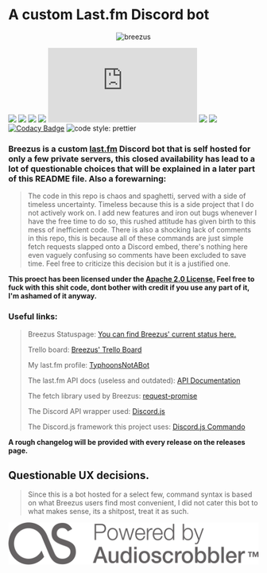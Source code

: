 # A custom Last.fm Discord bot

<p align="center">
<img alt="breezus" src="https://never-gonna.go-get-a.life/CrFhcT.png" />
  
![](https://img.shields.io/badge/Breezus-3.4-658eff?style=for-the-badge)
![](https://img.shields.io/aur/license/android-studio?color=00ffcc&style=for-the-badge)
![](https://img.shields.io/npm/v/npm?style=for-the-badge)
![](https://img.shields.io/npm/v/discord.js-commando?color=f10041&label=discord.js-commando&style=for-the-badge)
![](https://img.shields.io/npm/v/discord.js?color=658fff&label=discord.js&style=for-the-badge)
![](https://img.shields.io/npm/v/request-promise?color=ff00ff&label=request-promise&style=for-the-badge)
![](https://forthebadge.com/images/badges/fuck-it-ship-it.svg)
[![Codacy Badge](https://app.codacy.com/project/badge/Grade/f4b2dbdbc4a04b47ad014158774d2669)](https://www.codacy.com/manual/PvtTyphoon/Breezus?utm_source=github.com&amp;utm_medium=referral&amp;utm_content=PvtTyphoon/Breezus&amp;utm_campaign=Badge_Grade)
<img alt="code style: prettier" src="https://img.shields.io/badge/code_style-prettier-ff69b4.svg?style=flat-square">
<a href="https://gitter.im/jlongster/prettier"> </a>

</p>

### Breezus is a custom [last.fm](https://www.last.fm/home) Discord bot that is self hosted for only a few private servers, this closed availability has lead to a lot of questionable choices that will be explained in a later part of this README file.  Also a forewarning:

> The code in this repo is chaos and spaghetti, served with a side of timeless uncertainty.  Timeless because this is a side project that I do not actively work on.  I add new features and iron out bugs whenever I have the free time to do so, this rushed attitude has given birth to this mess of inefficient code.  There is also a shocking lack of comments in this repo, this is because all of these commands are just simple fetch requests slapped onto a Discord embed, there's nothing here even vaguely confusing so comments have been excluded to save time.  Feel free to criticize this decision but it is a justified one. 


__**This proect has been licensed under the [Apache 2.0 License.](https://www.apache.org/licenses/LICENSE-2.0) Feel free to fuck with this shit code, dont bother with credit if you use any part of it, I'm ashamed of it anyway.**__

### Useful links:

> Breezus Statuspage: [You can find Breezus' current status here.](https://breezus.statuspage.io/)
>
> Trello board: [Breezus' Trello Board](https://trello.com/b/MpeQKBPB/breezus)
>
> My last.fm profile: [TyphoonsNotABot](https://www.last.fm/user/TyphoonsNotABot)
>
> The last.fm API docs (useless and outdated): [API Documentation](https://www.last.fm/api)
>
> The fetch library used by Breezus: [request-promise](https://www.npmjs.com/package/request-promise)
>
> The Discord API wrapper used: [Discord.js](https://discord.js.org/)
>
> The Discord.js framework this project uses: [Discord.js Commando](https://github.com/discordjs/Commando)

**A rough changelog will be provided with every release on the releases page.**

## Questionable UX decisions.
> Since this is a bot hosted for a select few, command syntax is based on what Breezus users find most convenient, I did not cater this bot to what makes sense, its a shitpost, treat it as such. 

![](https://raw.githubusercontent.com/PvtTyphoon/Breezus/5008b83aa2aaae2ec4637d835cd5249fdd2552e4/assets/svg/audioscrobbler.svg)
